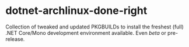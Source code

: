 # dotnet-archlinux-done-right
Collection of tweaked and updated PKGBUILDs to install the freshest (full) .NET Core/Mono development environment available. Even *beta* or pre-release.
